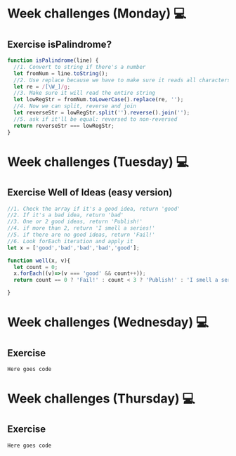 # Week challenges (Monday) 💻

## Exercise isPalindrome?

```JavaScript
function isPalindrome(line) {
  //1. Convert to string if there's a number
  let fromNum = line.toString();
  //2. Use replace because we have to make sure it reads all characters to then reverse
  let re = /[\W_]/g;
  //3. Make sure it will read the entire string
  let lowRegStr = fromNum.toLowerCase().replace(re, '');
  //4. Now we can split, reverse and join
  let reverseStr = lowRegStr.split('').reverse().join('');
  //5. ask if it'll be equal: reversed to non-reversed
  return reverseStr === lowRegStr;
}
```

# Week challenges (Tuesday) 💻

## Exercise Well of Ideas (easy version)

```JavaScript
//1. Check the array if it's a good idea, return 'good'
//2. If it's a bad idea, return 'bad'
//3. One or 2 good ideas, return 'Publish!'
//4. if more than 2, return 'I smell a series!'
//5. if there are no good ideas, return 'Fail!'
//6. Look forEach iteration and apply it
let x = ['good','bad','bad','bad','good'];

function well(x, v){
  let count = 0;
  x.forEach((v)=>(v === 'good' && count++));
  return count == 0 ? 'Fail!' : count < 3 ? 'Publish!' : 'I smell a series!';

}
```

# Week challenges (Wednesday) 💻

## Exercise

```JavaScript
Here goes code
```

# Week challenges (Thursday) 💻

## Exercise

```JavaScript
Here goes code
```
